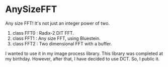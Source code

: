 # AnySizeFFT

Any size FFT! It's not just an integer power of two.
 1. class FFT0 : Radix-2 DIT FFT.
 2. class FFT1 : Any size FFT, using Bluestein.
 3. class FFT2 : Two dimensional FFT with a buffer.

I wanted to use it in my image process library. This library was completed at my birthday. However, after that, I have decided to use DCT. So, I public it.